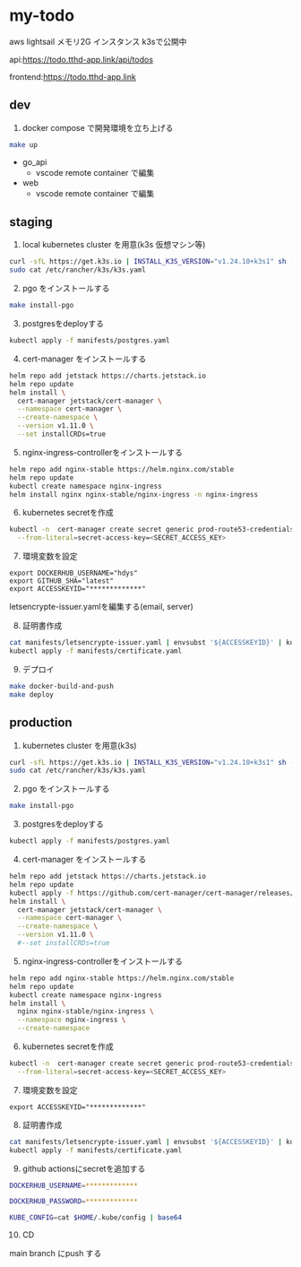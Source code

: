# my-todo

aws lightsail メモリ2G インスタンス k3sで公開中

api:<https://todo.tthd-app.link/api/todos>

frontend:<https://todo.tthd-app.link>

## dev

1. docker compose で開発環境を立ち上げる

```bash
make up
```

- go_api
  - vscode remote container で編集
- web
  - vscode remote container で編集

## staging

1. local kubernetes cluster を用意(k3s 仮想マシン等)

```bash
curl -sfL https://get.k3s.io | INSTALL_K3S_VERSION="v1.24.10+k3s1" sh -s - server --cluster-init --disable traefik --tls-san "todo.tthd-app.link"
sudo cat /etc/rancher/k3s/k3s.yaml
```

2. pgo をインストールする

```bash
make install-pgo
```

3. postgresをdeployする

```bash
kubectl apply -f manifests/postgres.yaml
```

4. cert-manager をインストールする

```bash
helm repo add jetstack https://charts.jetstack.io
helm repo update
helm install \
  cert-manager jetstack/cert-manager \
  --namespace cert-manager \
  --create-namespace \
  --version v1.11.0 \
  --set installCRDs=true
```

5. nginx-ingress-controllerをインストールする

```bash
helm repo add nginx-stable https://helm.nginx.com/stable
helm repo update
kubectl create namespace nginx-ingress
helm install nginx nginx-stable/nginx-ingress -n nginx-ingress
```

6. kubernetes secretを作成

```bash
kubectl -n  cert-manager create secret generic prod-route53-credentials-secret \
  --from-literal=secret-access-key=<SECRET_ACCESS_KEY>
```

7. 環境変数を設定

```
export DOCKERHUB_USERNAME="hdys"
export GITHUB_SHA="latest"
export ACCESSKEYID="*************"
```

letsencrypte-issuer.yamlを編集する(email, server)

8. 証明書作成

```bash
cat manifests/letsencrypte-issuer.yaml | envsubst '${ACCESSKEYID}' | kubectl apply -f -
kubectl apply -f manifests/certificate.yaml
```

9. デプロイ

```bash
make docker-build-and-push
make deploy
```

## production

1. kubernetes cluster を用意(k3s)

```bash
curl -sfL https://get.k3s.io | INSTALL_K3S_VERSION="v1.24.10+k3s1" sh -s - server --cluster-init --disable traefik --tls-san "todo.tthd-app.link"
sudo cat /etc/rancher/k3s/k3s.yaml
```

2. pgo をインストールする

```bash
make install-pgo
```

3. postgresをdeployする

```bash
kubectl apply -f manifests/postgres.yaml
```

4. cert-manager をインストールする

```bash
helm repo add jetstack https://charts.jetstack.io
helm repo update
kubectl apply -f https://github.com/cert-manager/cert-manager/releases/download/v1.11.0/cert-manager.crds.yaml
helm install \
  cert-manager jetstack/cert-manager \
  --namespace cert-manager \
  --create-namespace \
  --version v1.11.0 \
  #--set installCRDs=true
```

5. nginx-ingress-controllerをインストールする

```bash
helm repo add nginx-stable https://helm.nginx.com/stable
helm repo update
kubectl create namespace nginx-ingress
helm install \
  nginx nginx-stable/nginx-ingress \
  --namespace nginx-ingress \
  --create-namespace
```

6. kubernetes secretを作成

```bash
kubectl -n  cert-manager create secret generic prod-route53-credentials-secret \
  --from-literal=secret-access-key=<SECRET_ACCESS_KEY>
```

7. 環境変数を設定

```
export ACCESSKEYID="*************"
```

8. 証明書作成

```bash
cat manifests/letsencrypte-issuer.yaml | envsubst '${ACCESSKEYID}' | kubectl apply -f -
kubectl apply -f manifests/certificate.yaml
```

9. github actionsにsecretを追加する

```bash
DOCKERHUB_USERNAME=*************

DOCKERHUB_PASSWORD=*************

KUBE_CONFIG=cat $HOME/.kube/config | base64
```

10. CD

main branch にpush する
